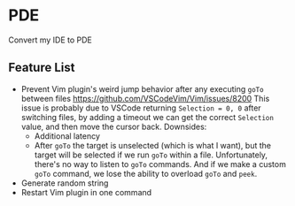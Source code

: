 # PDE

Convert my IDE to PDE

## Feature List

- Prevent Vim plugin's weird jump behavior after any executing `goTo` between files https://github.com/VSCodeVim/Vim/issues/8200
  This issue is probably due to VSCode returning `Selection = 0, 0` after switching files, by adding a timeout we can get the correct `Selection` value, and then move the cursor back.
  Downsides:
  - Additional latency
  - After `goTo` the target is unselected (which is what I want), but the target will be selected if we run `goTo` within a file. Unfortunately, there's no way to listen to `goTo` commands. And if we make a custom `goTo` command, we lose the ability to overload `goTo` and `peek`.
- Generate random string
- Restart Vim plugin in one command

